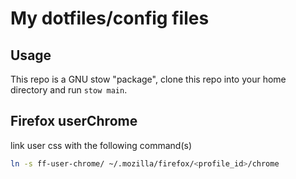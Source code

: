 # My dotfiles/config files

## Usage

This repo is a GNU stow "package", clone this repo into your home directory and run `stow main`.

## Firefox userChrome

link user css with the following command(s)

```sh
ln -s ff-user-chrome/ ~/.mozilla/firefox/<profile_id>/chrome
```

